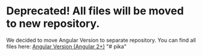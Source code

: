 # Deprecated! All files will be moved to new repository.

We decided to move Angular Version to separate repository. You can find all files here: [Angular Version (Angular 2+)](https://github.com/mrholek/CoreUI-Angular)
"# pika" 
